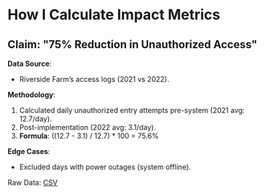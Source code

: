 # How I Calculate Impact Metrics  

## Claim: "75% Reduction in Unauthorized Access"  
**Data Source**:  
- Riverside Farm’s access logs (2021 vs 2022).  

**Methodology**:  
1. Calculated daily unauthorized entry attempts pre-system (2021 avg: 12.7/day).  
2. Post-implementation (2022 avg: 3.1/day).  
3. **Formula**: ((12.7 - 3.1) / 12.7) * 100 = 75.6%  

**Edge Cases**:  
- Excluded days with power outages (system offline).  

Raw Data: [CSV](docs/metrics/riverside-access-2021-2022.csv)  